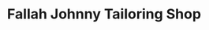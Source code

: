 ---
title: "Fallah Johnny Tailoring Shop"
url: /foya-city/fallah-johnny-tailoring-shop/
shop: tailor
---